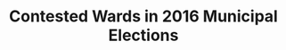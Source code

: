 ---
name: wards
title:  Contested Wards in 2016 Municipal Elections
external-url: /articles/wards.html
source-url: https://github.com/OpenUpSA/battlewards
image: wards.png
summary: "Built in 2012, this post maps out the wards that were expected to be contested in the 2016 municipal elections"
---